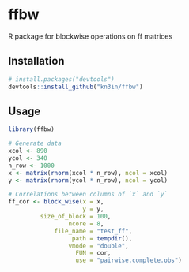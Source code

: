 ffbw
====

R package for blockwise operations on ff matrices

## Installation

```R
# install.packages("devtools")
devtools::install_github("kn3in/ffbw")
```

## Usage

```R
library(ffbw)

# Generate data
xcol <- 890
ycol <- 340
n_row <- 1000
x <- matrix(rnorm(xcol * n_row), ncol = xcol)
y <- matrix(rnorm(ycol * n_row), ncol = ycol)

# Correlations between columns of `x` and `y`
ff_cor <- block_wise(x = x,
	                 y = y,
	     size_of_block = 100,
	             ncore = 8,
	         file_name = "test_ff",
	              path = tempdir(),
	             vmode = "double",
	               FUN = cor,
	               use = "pairwise.complete.obs")
```
